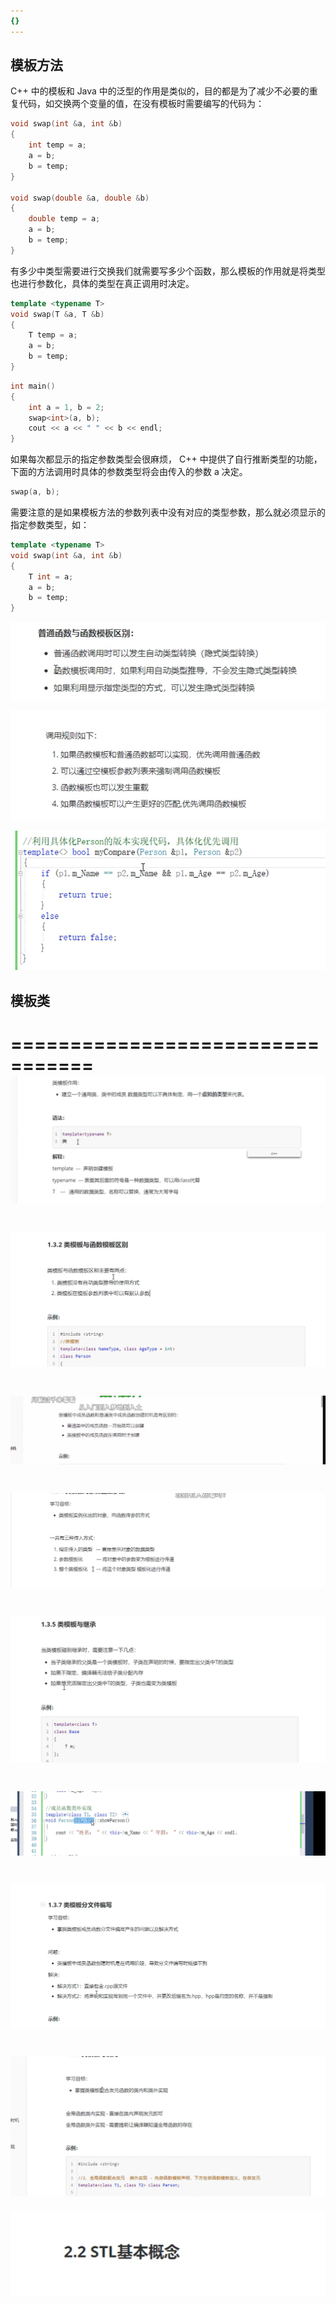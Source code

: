 ```yaml
---
{}
---
```



## 模板方法

C++ 中的模板和 Java 中的泛型的作用是类似的，目的都是为了减少不必要的重复代码，如交换两个变量的值，在没有模板时需要编写的代码为：

```c++
void swap(int &a, int &b)
{
    int temp = a;
    a = b;
    b = temp;
}

void swap(double &a, double &b)
{
    double temp = a;
    a = b;
    b = temp;
}
```

有多少中类型需要进行交换我们就需要写多少个函数，那么模板的作用就是将类型也进行参数化，具体的类型在真正调用时决定。

```c++
template <typename T>
void swap(T &a, T &b)
{
    T temp = a;
    a = b;
    b = temp;
}
```

```c++
int main()
{
    int a = 1, b = 2;
    swap<int>(a, b);
    cout << a << " " << b << endl;
}
```

如果每次都显示的指定参数类型会很麻烦， C++ 中提供了自行推断类型的功能，下面的方法调用时具体的参数类型将会由传入的参数 a 决定。

```c++
swap(a, b);
```

需要注意的是如果模板方法的参数列表中没有对应的类型参数，那么就必须显示的指定参数类型，如：

```c++
template <typename T>
void swap(int &a, int &b)
{
    T int = a;
    a = b;
    b = temp;
}

```

![](附件/image/模板_image_1.png)

![](附件/image/模板_image_2.png)

![](附件/image/模板_image_3.png)


## 模板类

=================================
![模板_image_4.png](附件/image/模板_image_4.png)
=================================
![模板_image_5.png](附件/image/模板_image_5.png)
=================================
![模板_image_6.png](附件/image/模板_image_6.png)
=================================
![模板_image_7.png](附件/image/模板_image_7.png)
=================================
![模板_image_8.png](附件/image/模板_image_8.png)
=================================
![模板_image_9.png](附件/image/模板_image_9.png)
=================================
![模板_image_10.png](附件/image/模板_image_10.png)
=================================
![模板_image_11.png](附件/image/模板_image_11.png)
=================================
![模板_image_12.png](附件/image/模板_image_12.png)